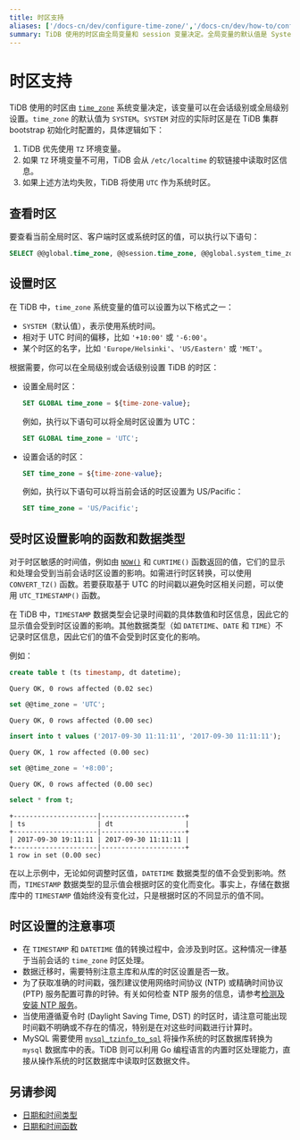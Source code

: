 ```yaml
---
title: 时区支持
aliases: ['/docs-cn/dev/configure-time-zone/','/docs-cn/dev/how-to/configure/time-zone/']
summary: TiDB 使用的时区由全局变量和 session 变量决定。全局变量的默认值是 System，实际时区在集群初始化时设置。可以通过设置全局时区和 session 变量来修改时区。Timestamp 数据类型受时区影响，而 Datetime/Date/Time 不受影响。在导数据时需注意主从库的时区设定是否一致。
---
```


# 时区支持

TiDB 使用的时区由 [`time_zone`](/system-variables.md#time_zone) 系统变量决定，该变量可以在会话级别或全局级别设置。`time_zone` 的默认值为 `SYSTEM`。`SYSTEM` 对应的实际时区是在 TiDB 集群 bootstrap 初始化时配置的，具体逻辑如下：

1. TiDB 优先使用 `TZ` 环境变量。
2. 如果 `TZ` 环境变量不可用，TiDB 会从 `/etc/localtime` 的软链接中读取时区信息。
3. 如果上述方法均失败，TiDB 将使用 `UTC` 作为系统时区。

## 查看时区

要查看当前全局时区、客户端时区或系统时区的值，可以执行以下语句：

```sql
SELECT @@global.time_zone, @@session.time_zone, @@global.system_time_zone;
```

## 设置时区

在 TiDB 中，`time_zone` 系统变量的值可以设置为以下格式之一：

- `SYSTEM`（默认值），表示使用系统时间。
- 相对于 UTC 时间的偏移，比如 `'+10:00'` 或 `'-6:00'`。
- 某个时区的名字，比如 `'Europe/Helsinki'`、`'US/Eastern'` 或 `'MET'`。

根据需要，你可以在全局级别或会话级别设置 TiDB 的时区：

- 设置全局时区：

    ```sql
    SET GLOBAL time_zone = ${time-zone-value};
    ```

    例如，执行以下语句可以将全局时区设置为 UTC：

    ```sql
    SET GLOBAL time_zone = 'UTC';
    ```

- 设置会话的时区：

    ```sql
    SET time_zone = ${time-zone-value};
    ```

    例如，执行以下语句可以将当前会话的时区设置为 US/Pacific：

    ```sql
    SET time_zone = 'US/Pacific';
    ```

## 受时区设置影响的函数和数据类型

对于时区敏感的时间值，例如由 [`NOW()`](/functions-and-operators/date-and-time-functions.md) 和 `CURTIME()` 函数返回的值，它们的显示和处理会受到当前会话时区设置的影响。如需进行时区转换，可以使用 `CONVERT_TZ()` 函数。若要获取基于 UTC 的时间戳以避免时区相关问题，可以使用 `UTC_TIMESTAMP()` 函数。

在 TiDB 中，`TIMESTAMP` 数据类型会记录时间戳的具体数值和时区信息，因此它的显示值会受到时区设置的影响。其他数据类型（如 `DATETIME`、`DATE` 和 `TIME`）不记录时区信息，因此它们的值不会受到时区变化的影响。

例如：

```sql
create table t (ts timestamp, dt datetime);
```

```
Query OK, 0 rows affected (0.02 sec)
```

```sql
set @@time_zone = 'UTC';
```

```
Query OK, 0 rows affected (0.00 sec)
```

```sql
insert into t values ('2017-09-30 11:11:11', '2017-09-30 11:11:11');
```

```
Query OK, 1 row affected (0.00 sec)
```

```sql
set @@time_zone = '+8:00';
```

```
Query OK, 0 rows affected (0.00 sec)
```

```sql
select * from t;
```

```
+---------------------|---------------------+
| ts                  | dt                  |
+---------------------|---------------------+
| 2017-09-30 19:11:11 | 2017-09-30 11:11:11 |
+---------------------|---------------------+
1 row in set (0.00 sec)
```

在以上示例中，无论如何调整时区值，`DATETIME` 数据类型的值不会受到影响。然而，`TIMESTAMP` 数据类型的显示值会根据时区的变化而变化。事实上，存储在数据库中的 `TIMESTAMP` 值始终没有变化过，只是根据时区的不同显示的值不同。

## 时区设置的注意事项

- 在 `TIMESTAMP` 和 `DATETIME` 值的转换过程中，会涉及到时区。这种情况一律基于当前会话的 `time_zone` 时区处理。
- 数据迁移时，需要特别注意主库和从库的时区设置是否一致。
- 为了获取准确的时间戳，强烈建议使用网络时间协议 (NTP) 或精确时间协议 (PTP) 服务配置可靠的时钟。有关如何检查 NTP 服务的信息，请参考[检测及安装 NTP 服务](/check-before-deployment.md#检测及安装-ntp-服务)。
- 当使用遵循夏令时 (Daylight Saving Time, DST) 的时区时，请注意可能出现时间戳不明确或不存在的情况，特别是在对这些时间戳进行计算时。
- MySQL 需要使用 [`mysql_tzinfo_to_sql`](https://dev.mysql.com/doc/refman/8.4/en/mysql-tzinfo-to-sql.html) 将操作系统的时区数据库转换为 `mysql` 数据库中的表。TiDB 则可以利用 Go 编程语言的内置时区处理能力，直接从操作系统的时区数据库中读取时区数据文件。

## 另请参阅

- [日期和时间类型](/data-type-date-and-time.md)
- [日期和时间函数](/functions-and-operators/date-and-time-functions.md)